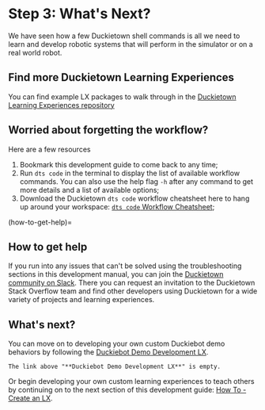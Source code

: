 # Step 3: What's Next?

We have seen how a few Duckietown shell commands is all we need to learn and develop robotic 
systems that will perform in the simulator or on a real world robot.

## Find more Duckietown Learning Experiences

You can find example LX packages to walk through in the [Duckietown Learning Experiences repository](https://github.com/duckietown/duckietown-lx)

## Worried about forgetting the workflow?

Here are a few resources 

1. Bookmark this development guide to come back to any time;
2. Run `dts code` in the terminal to display the list of available workflow commands.
   You can also use the help flag `-h` after any command to get more details and a list of available options;
3. Download the Duckietown `dts code` workflow cheatsheet here to hang up around your workspace: [`dts code` 
   Workflow Cheatsheet](https://drive.google.com/file/d/1EWY4O6bjpesD68EdFjFEUJe9HglHqyW8/view?usp=sharing);

(how-to-get-help)=
## How to get help

If you run into any issues that can't be solved using the troubleshooting sections in this development manual, 
you can join the 
[Duckietown community on Slack](https://join.slack.com/t/duckietown/shared_invite/enQtNTU0Njk4NzU2NTY1LWM2YzdlNmJmOTg4MzAyODc2YTI3YTc5MzE2MThkZGUwYTFkZWQ4M2ZlZGU1YTZhYjg5YTgzNDkyMzI2ZjNhZWE). 
There you can request an invitation to the Duckietown Stack Overflow team and find other developers using 
Duckietown for a wide variety of projects and learning experiences.


## What's next?

You can move on to developing your own custom Duckiebot demo behaviors by following the 
[Duckiebot Demo Development LX]().

```{todo}
The link above "**Duckiebot Demo Development LX**" is empty.
```

Or begin developing your own custom learning experiences to teach others by continuing on to the next 
section of this development guide: [How To - Create an LX](how-to-create-lx).
